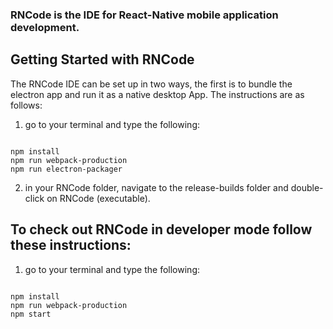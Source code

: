 ### RNCode is the IDE for React-Native mobile application development.

## Getting Started with RNCode
The RNCode IDE can be set up in two ways, the first is to bundle the electron app and run it as a native desktop App. The instructions are as follows:

1. go to your terminal and type the following:
```

npm install
npm run webpack-production
npm run electron-packager
```
2. in your RNCode folder, navigate to the release-builds folder and double-click on RNCode (executable).

## To check out RNCode in developer mode follow these instructions:
1. go to your terminal and type the following:
```

npm install
npm run webpack-production
npm start
```